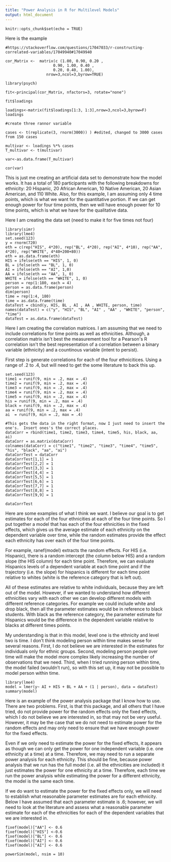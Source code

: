 ```yaml
---
title: "Power Analysis in R for Multilevel Models"
output: html_document
---
```


```{r setup, include=FALSE}
knitr::opts_chunk$set(echo = TRUE)
```
Here is the example
```{r}
#https://stackoverflow.com/questions/17047033/r-constructing-correlated-variables/17049940#17049940

cor_Matrix <-  matrix(c (1.00, 0.90, 0.20 ,
                     0.90, 1.00, 0.40 ,
                     0.20, 0.40, 1.00), 
                  nrow=3,ncol=3,byrow=TRUE)

library(psych) 

fit<-principal(cor_Matrix, nfactors=3, rotate="none")

fit$loadings

loadings<-matrix(fit$loadings[1:3, 1:3],nrow=3,ncol=3,byrow=F)
loadings

#create three rannor variable

cases <- t(replicate(3, rnorm(3000)) ) #edited, changed to 3000 cases from 150 cases

multivar <- loadings %*% cases
T_multivar <- t(multivar)

var<-as.data.frame(T_multivar)

cor(var)

```



This is just me creating an artificial data set to demonstrate how the model works.  It has a total of 180 participants with the following breakdowns for ethnicity:  20 Hispanic, 20 African American, 10 Native American, 20 Asian American, and 110 White.  Also, for this example, I am assuming only 4 time points, which is what we want for the quantitative portion.  If we can get enough power for four time points, then we will have enough power for 10 time points, which is what we have for the qualitative data. 

Here I am creating the data set (need to make it for five times not four)
```{r}
library(simr)
library(lme4)
set.seed(123)
y = rnorm(720)
eth = c(rep("HIS", 4*20), rep("BL", 4*20), rep("AI", 4*10), rep("AA", 4*20), rep("WHITE", 4*40+200+80))
eth = as.data.frame(eth)
HIS = ifelse(eth == "HIS", 1, 0)
BL = ifelse(eth == "BL", 1, 0)
AI = ifelse(eth == "AI", 1,0)
AA = ifelse(eth == "AA", 1, 0)
WHITE = ifelse(eth == "WHITE", 1, 0)
person = rep(1:180, each = 4)
person = as.data.frame(person)
dim(person)
time = rep(1:4, 180)
time = as.data.frame(time)
dataTest = cbind(y, HIS, BL , AI , AA , WHITE, person, time)
names(dataTest) = c("y", "HIS", "BL", "AI" , "AA" , "WHITE", "person", "time")
dataTest = as.data.frame(dataTest)
```
Here I am creating the correlation matrices.  I am assuming that we need to include correlations for time points as well as ethnicities.  Although, a correlation matrix isn't best the measurement tool for a Pearson's R correlation isn't the best representation of a correlation between a binary variable (ethnicity) and a countinous variable (intent to persist). 

First step is generate correlations for each of the four ethnicitices.  Using a range of .2 to .4, but will need to get the some literature to back this up. 
```{r}
set.seed(123)
time1 = runif(9, min = .2, max = .4)
time2 = runif(9, min = .2, max = .4)
time3 = runif(9, min = .2, max = .4)
time4 = runif(9, min = .2, max = .4)
time5 = runif(9, min = .2, max = .4) 
his = runif(9, min = .2, max = .4)
black = runif(9, min = .2, max = .4)
aa = runif(9, min = .2, max = .4)
ai  = runif(9, min = .2, max = .4)

#This gets the data in the right format, now I just need to insert the one's.  Insert ones's the correct places.  
dataCorr = rbind(time1, time2, time3, time4, time5, his, black, aa, ai)
dataCorr = as.matrix(dataCorr)
colnames(dataCorr) = c("time1", "time2", "time3", "time4", "time5", "his", "black", "aa", "ai")
dataCorrTest = dataCorr
dataCorrTest[1,1] = 1
dataCorrTest[2,2] = 1
dataCorrTest[3,3] = 1
dataCorrTest[4,4] = 1
dataCorrTest[5,5] = 1
dataCorrTest[6,6] = 1
dataCorrTest[7,7] = 1
dataCorrTest[8,8] = 1
dataCorrTest[9,9] = 1

dataCorrTest
```



Here are some examples of what I think we want.  I believe our goal is to get estimates for each of the four ethnicities at each of the four time points.  So I put together a model that has each of the four ethnicities in the fixed effects, which gives us the average estimate of each ethnicity on the dependent variable over time, while the random estimates provide the effect each ethnicity has over each of the four time points.  

For example, ranef(model) extracts the random effects.  For HIS (i.e. Hispanic), there is a random intercept (the column below HIS) and a random slope (the HIS column) for each time point.  Therefore, we can evaluate Hispanics levels of a dependent variable at each time point and if the trajectory (i.e. the slope) for hispanics is different for each time point relative to whites (white is the reference category that is left out). 

All of these estimates are relative to white individuals, because they are left out of the model.  However, if we wanted to understand how different ethnicities vary with each other we can develop different models with different reference categories.  For example we could include white and drop black, then all the parameter estimates would be in reference to black students. With black as the reference category, the parameter estimate for Hispanics would be the difference in the dependent variable relative to blacks at different times points. 

My understanding is that in this model, level one is the ethnicity and level two is time.  I don’t think modeling person within time makes sense for several reasons.  First, I do not believe we are interested in the estimates for individuals only for ethnic groups.  Second, modeling person people over time will make the model more complex likely increasing the number of observations that we need.  Third, when I tried running person within time, the model failed (wouldn’t run), so with this set up, it may not be possible to model person within time.
```{r}
library(lme4)
model = lmer(y~ AI + HIS + BL + AA + (1 | person), data = dataTest)
summary(model)
```
Here is an example of the power analysis package that I know how to use.  There are two problems.  First, is that this package, and all others that I have tried, do not provide power for the random effects only the fixed effects, which I do not believe we are interested in, so that may not be very useful.  However, it may be the case that we do not need to estimate power for the random effects and may only need to ensure that we have enough power for the fixed effects.  

Even if we only need to estimate the power for the fixed effects, it appears as though we can only get the power for one independent variable (i.e. one ethnicity at a time) at a time.  Therefore, we may need to run a separate power analysis for each ethnicity.  This should be fine, because power analysis that we run has the full model (i.e. all the ethnicities are included) it just estimates the power for one ethnicity at a time.  Therefore, each time we run the power analysis while estimating the power for a different ethnicity, the model is the same each time.

If we do want to estimate the power for the fixed effects only, we will need to establish what reasonable parameter estimates are for each ethnicity.  Below I have assumed that each parameter estimate is .6; however, we will need to look at the literature and assess what a reasonable parameter estimate for each of the ethnicities for each of the dependent variables that we are interested in. 
```{r}
fixef(model)["AA"] <- 0.6
fixef(model)["HIS"] <-0.6
fixef(model)["BL"] <- 0.6
fixef(model)["AI"] <- 0.6
fixef(model)["AI"] <- 0.6

powerSim(model, nsim = 10)
```



